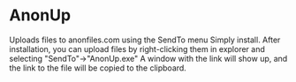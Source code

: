 # AnonUp
Uploads files to anonfiles.com using the SendTo menu
Simply install. After installation, you can upload files by right-clicking them in explorer and selecting "SendTo"->"AnonUp.exe"
A window with the link will show up, and the link to the file will be copied to the clipboard.